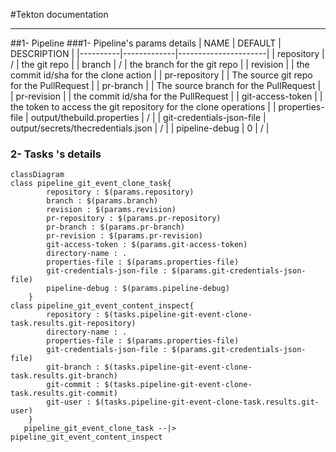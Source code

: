 #Tekton documentation

----
##1- Pipeline 
###1- Pipeline's params details
| NAME   |      DEFAULT      |  DESCRIPTION |
|----------|-------------|----------------------|
| repository | / | the git repo |
| branch | / | the branch for the git repo |
| revision |  | the commit id/sha for the clone action |
| pr-repository |  | The source git repo for the PullRequest |
| pr-branch |  | The source branch for the PullRequest |
| pr-revision |  | the commit id/sha for the PullRequest |
| git-access-token |  | the token to access the git repository for the clone operations |
| properties-file | output/thebuild.properties | / |
| git-credentials-json-file | output/secrets/thecredentials.json | / |
| pipeline-debug | 0 | / |
### 2- Tasks 's details
```mermaid
classDiagram
class pipeline_git_event_clone_task{
        repository : $(params.repository) 
        branch : $(params.branch) 
        revision : $(params.revision) 
        pr-repository : $(params.pr-repository) 
        pr-branch : $(params.pr-branch) 
        pr-revision : $(params.pr-revision) 
        git-access-token : $(params.git-access-token) 
        directory-name : . 
        properties-file : $(params.properties-file) 
        git-credentials-json-file : $(params.git-credentials-json-file) 
        pipeline-debug : $(params.pipeline-debug) 
    }
class pipeline_git_event_content_inspect{
        repository : $(tasks.pipeline-git-event-clone-task.results.git-repository) 
        directory-name : . 
        properties-file : $(params.properties-file) 
        git-credentials-json-file : $(params.git-credentials-json-file) 
        git-branch : $(tasks.pipeline-git-event-clone-task.results.git-branch) 
        git-commit : $(tasks.pipeline-git-event-clone-task.results.git-commit) 
        git-user : $(tasks.pipeline-git-event-clone-task.results.git-user) 
    }
   pipeline_git_event_clone_task --|> pipeline_git_event_content_inspect
```
